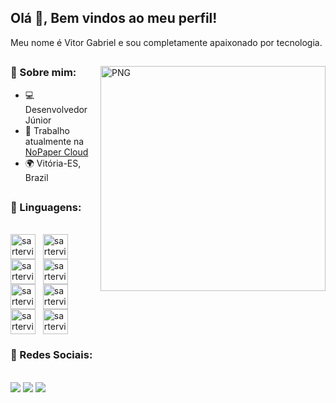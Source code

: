 ## Olá 👋, Bem vindos ao meu perfil!
<div>

 Meu nome é Vitor Gabriel e sou completamente apaixonado por tecnologia.
</div>

##

<img align="right" alt="PNG" src="https://cdn.discordapp.com/attachments/1171086914640679053/1171087299979788358/computer-illustration_1.png?ex=655b670a&is=6548f20a&hm=6aaf24cf280de40dfee957c7913c394e8432851f96f7e600f90b75374e12925a&" width="360px"/>
  
### 🧐 Sobre mim:

- 💻  Desenvolvedor Júnior
- 🚀  Trabalho atualmente na [NoPaper Cloud](https://nopapercloud.com.br)
- 🌍  Vitória-ES, Brazil


##

### 🔨 Linguagens:

<div style="display: inline_block"><br>
  <img align="center" alt="sartervitor-HTML" title="HTML" widht="40" height="40" src="https://cdn.jsdelivr.net/gh/devicons/devicon/icons/html5/html5-original.svg"> &nbsp;
  <img align="center" alt="sartervitor-CSS" title="CSS" widht="40" height="40" src="https://cdn.jsdelivr.net/gh/devicons/devicon/icons/css3/css3-original.svg" > &nbsp;
  <img align="center" alt="sartervitor-BOOTSTRAP" title="Boostrap" widht="40" height="40" src="https://cdn.jsdelivr.net/gh/devicons/devicon/icons/bootstrap/bootstrap-plain.svg"> &nbsp; 
  <img align="center" alt="sartervitor-PHP" title="PHP" widht="40" height="40" src="https://cdn.jsdelivr.net/gh/devicons/devicon/icons/php/php-plain.svg" > &nbsp;
  <img align="center" alt="sartervitor-CI3" title="CodeIgniter 3" widht="40" height="40" src="https://cdn.jsdelivr.net/gh/devicons/devicon/icons/codeigniter/codeigniter-plain.svg" > &nbsp; 
  <img align="center" alt="sartervitor-JS" title="JavaScript" widht="40" height="40" src="https://cdn.jsdelivr.net/gh/devicons/devicon/icons/javascript/javascript-original.svg"> &nbsp; 
  <img align="center" alt="sartervitor-MYSQL" title="MySql" widht="40" height="40" src="https://cdn.jsdelivr.net/gh/devicons/devicon/icons/mysql/mysql-plain-wordmark.svg"> &nbsp;
  <img align="center" alt="sartervitor-LUA" title=".Lua" widht="40" height="40" src="https://cdn.jsdelivr.net/gh/devicons/devicon/icons/lua/lua-original.svg"> &nbsp;
</div>

### 💭 Redes Sociais:

<div style="display: inline_block"><br>
  <a href="https://www.instagram.com/sartervitor/" target="_blank"><img src="https://img.shields.io/badge/Instagram-E4405F?style=for-the-badge&logo=instagram&logoColor=white"></a>
  <a href="https://www.linkedin.com/in/sartervitor/" target="_blank"><img src="https://img.shields.io/badge/LinkedIn-0077B5?style=for-the-badge&logo=linkedin&logoColor=white"></a>
  <a href="" target="_blank"><img src="https://img.shields.io/badge/Telegram-2CA5E0?style=for-the-badge&logo=telegram&logoColor=white"></a>
</div>



